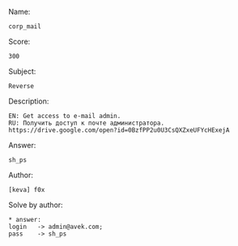 Name:
	
	corp_mail

Score:

	300

Subject:

	Reverse

Description:
	
	EN: Get access to e-mail admin.
	RU: Получить доступ к почте администратора.
	https://drive.google.com/open?id=0BzfPP2u0U3CsQXZxeUFYcHExejA

Answer:

	sh_ps

Author:

	[keva] f0x
	
Solve by author:

	* answer: 
	login	-> admin@avek.com;
	pass	-> sh_ps
